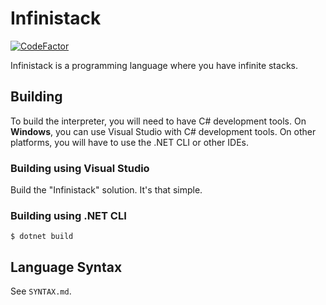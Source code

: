 
# Infinistack

[![CodeFactor](https://www.codefactor.io/repository/github/iammoltony/infinistack/badge)](https://www.codefactor.io/repository/github/iammoltony/infinistack)

Infinistack is a programming language where you have infinite stacks.

## Building

To build the interpreter, you will need to have C# development tools. On **Windows**, you can use Visual Studio with C# development tools. On other platforms, you will have to use the .NET CLI or other IDEs.

### Building using Visual Studio

Build the "Infinistack" solution. It's that simple.

### Building using .NET CLI

`$ dotnet build`

## Language Syntax

See `SYNTAX.md`.
